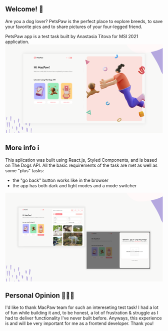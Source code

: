## Welcome! 👋
Are you a dog lover? PetsPaw is the perfect place to explore breeds, to save your favorite pics and to share pictures of your four-legged friend.

PetsPaw app is a test task built by Anastasia Titova for MSI 2021 application.
![App preview for the PetsPaw test task built by Anastasia](./src/images/app-home.png)

## More info ℹ️
This aplication was built using React.js, Styled Components, and is based on The Dogs API. All the basic requirements of the task are met as well as some "plus" tasks:
- the "go back" button works like in the browser
- the app has both dark and light modes and a mode switcher

![App preview for the PetsPaw test task built by Anastasia](./src/images/app.png)

## Personal Opinion 🙋🏼‍♀️
I'd like to thank MacPaw team for such an intereseting test task! I had a lot of fun while building it and, to be honest, a lot of frustration & struggle as I had to deliver functionality I've never built before. Anyways, this experience is and will be very important for me as a frontend developer. Thank you!

<!-- ## Available Scripts

In the project directory, you can run:

### `npm start`

Runs the app in the development mode.\
Open [http://localhost:3000](http://localhost:3000) to view it in the browser.

The page will reload if you make edits.\
You will also see any lint errors in the console.

### `npm test`

Launches the test runner in the interactive watch mode.\
See the section about [running tests](https://facebook.github.io/create-react-app/docs/running-tests) for more information.

### `npm build`

Builds the app for production to the `build` folder.\
It correctly bundles React in production mode and optimizes the build for the best performance.

The build is minified and the filenames include the hashes.\
Your app is ready to be deployed!

See the section about [deployment](https://facebook.github.io/create-react-app/docs/deployment) for more information.

 -->
